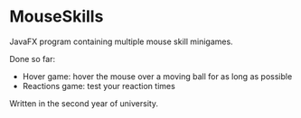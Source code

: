 # MouseSkills
JavaFX program containing multiple mouse skill minigames.

Done so far:
 - Hover game: hover the mouse over a moving ball for as long as possible
 - Reactions game: test your reaction times
 
Written in the second year of university.
